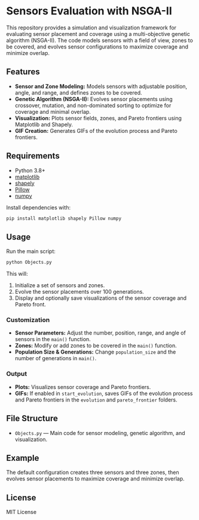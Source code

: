 # Sensors Evaluation with NSGA-II

This repository provides a simulation and visualization framework for evaluating sensor placement and coverage using a multi-objective genetic algorithm (NSGA-II). The code models sensors with a field of view, zones to be covered, and evolves sensor configurations to maximize coverage and minimize overlap.

## Features

- **Sensor and Zone Modeling:** Models sensors with adjustable position, angle, and range, and defines zones to be covered.
- **Genetic Algorithm (NSGA-II):** Evolves sensor placements using crossover, mutation, and non-dominated sorting to optimize for coverage and minimal overlap.
- **Visualization:** Plots sensor fields, zones, and Pareto frontiers using Matplotlib and Shapely.
- **GIF Creation:** Generates GIFs of the evolution process and Pareto frontiers.

## Requirements

- Python 3.8+
- [matplotlib](https://matplotlib.org/)
- [shapely](https://shapely.readthedocs.io/)
- [Pillow](https://python-pillow.org/)
- [numpy](https://numpy.org/)

Install dependencies with:

```bash
pip install matplotlib shapely Pillow numpy
```

## Usage

Run the main script:

```bash
python Objects.py
```

This will:

1. Initialize a set of sensors and zones.
2. Evolve the sensor placements over 100 generations.
3. Display and optionally save visualizations of the sensor coverage and Pareto front.

### Customization

- **Sensor Parameters:** Adjust the number, position, range, and angle of sensors in the `main()` function.
- **Zones:** Modify or add zones to be covered in the `main()` function.
- **Population Size & Generations:** Change `population_size` and the number of generations in `main()`.

### Output

- **Plots:** Visualizes sensor coverage and Pareto frontiers.
- **GIFs:** If enabled in `start_evolution`, saves GIFs of the evolution process and Pareto frontiers in the `evolution` and `pareto_frontier` folders.

## File Structure

- `Objects.py` — Main code for sensor modeling, genetic algorithm, and visualization.

## Example

The default configuration creates three sensors and three zones, then evolves sensor placements to maximize coverage and minimize overlap.

## License

MIT License 